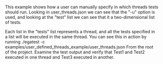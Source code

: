 This example shows how a user can manually specify in which threads tests should run. Looking in user_threads.json we can see that the "-u" option is used, and looking at the "test" list we can see that it a two-dimensional list of tests.

Each list in the "tests" list represents a thread, and all the tests specified in a list will be executed in the same thread. You can see this in action by running
    ./egatest -c examples/user_defined_threads_example/user_threads.json
From the root of the project. Examine the test output and verify that Test1 and Test2 executed in one thread and Test3 executed in another.